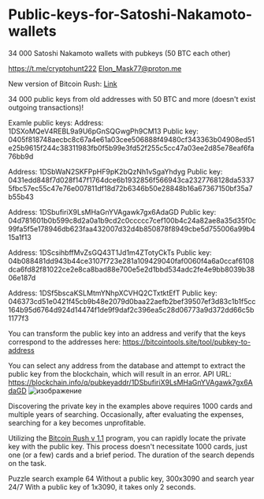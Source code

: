 # Public-keys-for-Satoshi-Nakamoto-wallets
34 000 Satoshi Nakamoto wallets with pubkeys (50 BTC each other)

https://t.me/cryptohunt222
Elon_Mask77@proton.me

New version of Bitcoin Rush: [Link](https://github.com/Crypt0hunter/Public-keys-for-Satoshi-Nakamoto-wallets/releases/tag/1.1)


34 000 public keys from old addresses with 50 BTC and more (doesn't exist outgoing transactions)!

Examle public keys:
Address: 1DSXoMQeV4REBL9a9U6pGnSQGwgPh9CM13
Public key: 0405f818748aecbc8c67a4e61a03cee506888f49480cf343363b04908ed51e25b9615f244c38311983fb0f5b99e3fd52f255c5cc47a03ee2d85e78eaf6fa76bb9d

Address: 1DSbWaN2SKFPpHF9pK2bQzNh1vSgaYhdyg
Public key: 0431edd848f7d028f147f1764dce6b1932856f566943ca2327768128da53375fbc57ec55c47e76e007811df18d72b6346b50e28848b16a67367150bf35a7b55b43

Address: 1DSbufiriX9LsMHaGnYVAgawk7gx6AdaGD
Public key: 04d781601b0b599c8d2a0a1b9cd2c0ccccc7cef100b4c24a82ae8a35d35f0c99fa5f5e178946db623faa432007d32d4b850878f8949cbe5d755006a99b415a1f13

Address: 1DScsihbffMvZsGQ43T1Jd1m4ZTotyCkTs
Public key: 04b088481dd943b44ce3107f723e281a109429040faf0060f4a6a0ccaf6108dca6fd82f81022ce2e8ca8bad88e700e5e2d1bbd534adc2fe4e9bb8039b3806e187d

Address: 1DSf5bscaKSLMtmYNhpXCVHQ2CTxtktEfT
Public key: 046373cd51e0421f45cb9b48e2079d0baa22aefb2bef39507ef3d83c1b1f5cc164b95d6764d924d14474f1de9f9daf2c396ea5c28d06773a9d372dd66c5b1177f3


You can transform the public key into an address and verify that the keys correspond to the addresses here: https://bitcointools.site/tool/pubkey-to-address

You can select any address from the database and attempt to extract the public key from the blockchain, which will result in an error.
API URL: https://blockchain.info/q/pubkeyaddr/1DSbufiriX9LsMHaGnYVAgawk7gx6AdaGD
![изображение](https://user-images.githubusercontent.com/127986549/225672102-27156c77-2b4e-4fd6-8648-e792a2f20416.png)

Discovering the private key in the examples above requires 1000 cards and multiple years of searching.
Occasionally, after evaluating the expenses, searching for a key becomes unprofitable.

Utilizing the [Bitcoin Rush v 1.1](https://github.com/Crypt0hunter/Public-keys-for-Satoshi-Nakamoto-wallets/releases/tag/1.1) program, you can rapidly locate the private key with the public key.
This process doesn't necessitate 1000 cards, just one (or a few) cards and a brief period. The duration of the search depends on the task.

Puzzle search example 64
Without a public key, 300x3090 and search year 24/7
With a public key of 1x3090, it takes only 2 seconds.
